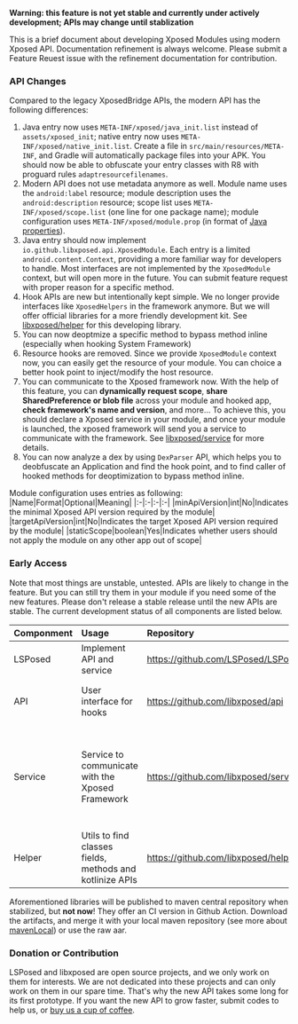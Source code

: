 **Warning: this feature is not yet stable and currently under actively development; APIs may change until stablization**

This is a brief document about developing Xposed Modules using modern Xposed API. Documentation refinement is always welcome. Please submit a Feature Reuest issue with the refinement documentation for contribution.

### API Changes
Compared to the legacy XposedBridge APIs, the modern API has the following differences:
1. Java entry now uses `META-INF/xposed/java_init.list` instead of `assets/xposed_init`; native entry now uses `META-INF/xposed/native_init.list`. Create a file in `src/main/resources/META-INF`, and Gradle will automatically package files into your APK. You should now be able to obfuscate your entry classes with R8 with proguard rules `adaptresourcefilenames`.
1. Modern API does not use metadata anymore as well. Module name uses the `android:label` resource; module description uses the `android:description` resource; scope list uses `META-INF/xposed/scope.list` (one line for one package name); module configuration uses `META-INF/xposed/module.prop` (in format of [Java properties](https://docs.oracle.com/javase/7/docs/api/java/util/Properties.html)). 
1. Java entry should now implement `io.github.libxposed.api.XposedModule`. Each entry is a limited `android.content.Context`, providing a more familiar way for developers to handle. Most interfaces are not implemented by the `XposedModule` context, but will open more in the future. You can submit feature request with proper reason for a specific method.
1. Hook APIs are new but intentionally kept simple. We no longer provide interfaces like `XposedHelpers` in the framework anymore. But we will offer official libraries for a more friendly development kit. See [libxposed/helper](https://github.com/libxposed/helper) for this developing library.
1. You can now deoptmize a specific method to bypass method inline (especially when hooking System Framework)
1. Resource hooks are removed. Since we provide `XposedModule` context now, you can easily get the resource of your module. You can choice a better hook point to inject/modify the host resource.
1. You can communicate to the Xposed framework now. With the help of this feature, you can **dynamically request scope**, **share SharedPreference or blob file** across your module and hooked app, **check framework's name and version**, and more... To achieve this, you should declare a Xposed service in your module, and once your module is launched, the xposed framework will send you a service to communicate with the framework. See [libxposed/service](https://github.com/libxposed/service) for more details.
1. You can now analyze a dex by using `DexParser` API, which helps you to deobfuscate an Application and find the hook point, and to find caller of hooked methods for deoptimization to bypass method inline.

Module configuration uses entries as following:
|Name|Format|Optional|Meaning|
|:-|:-|:-|:-|
|minApiVersion|int|No|Indicates the minimal Xposed API version required by the module|
|targetApiVersion|int|No|Indicates the target Xposed API version required by the module|
|staticScope|boolean|Yes|Indicates whether users should not apply the module on any other app out of scope|


### Early Access
Note that most things are unstable, untested. APIs are likely to change in the feature. But you can still try them in your module if you need some of the new features. Please don't release a stable release until the new APIs are stable.
The current development status of all components are listed below.

|Componment|Usage|Repository|Status|
|:-|:-|:-|:-|
|LSPosed|Implement API and service|https://github.com/LSPosed/LSPosed|Done|
|API|User interface for hooks|https://github.com/libxposed/api|Done; undocumented and may change|
|Service|Service to communicate with the Xposed Framework|https://github.com/libxposed/service|PoC; likely to change in the feature, but you can use the raw binder API, which should be less likely to change|
|Helper|Utils to find classes fields, methods and kotlinize APIs|https://github.com/libxposed/helper|Developing; DSL APIs are designed but not yet implemented|

Aforementioned libraries will be published to maven central repository  when stabilized, but **not now**! They offer an CI version in Github Action. Download the artifacts, and merge it with your local maven repository (see more about [mavenLocal](https://docs.gradle.org/current/userguide/declaring_repositories.html#sec:case-for-maven-local)) or use the raw aar.

### Donation or Contribution
LSPosed and libxposed are open source projects, and we only work on them for interests. We are not dedicated into these projects and can only work on them in our spare time. That's why the new API takes some long for its first prototype. If you want the new API to grow faster, submit codes to help us, or [buy us a cup of coffee](https://github.com/sponsors/LSPosed).